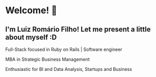 # Welcome! 👋
## I'm Luiz Romário Filho! Let me present a little about myself :D

Full-Stack focused in Ruby on Rails | Software engineer

MBA in Strategic Business Management

Enthusiastic for BI and Data Analysis, Startups and Business


<!--
**luizromariofilho/luizromariofilho** is a ✨ _special_ ✨ repository because its `README.md` (this file) appears on your GitHub profile.

Here are some ideas to get you started:

- 🔭 I’m currently working on ...
- 🌱 I’m currently learning ...
- 👯 I’m looking to collaborate on ...
- 🤔 I’m looking for help with ...
- 💬 Ask me about ...
- 📫 How to reach me: ...
- 😄 Pronouns: ...
- ⚡ Fun fact: ...
-->
